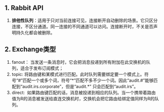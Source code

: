 ## 1. Rabbit API

1. **排他性队列**：适用于只对当前连接可见，连接断开自动删除的场景。它只区分连接，不区分通道。同一连接的不同通道可以访问。连接断开时，不关是否声明持久化都会被删除。



## 2. Exchange类型

1. fanout： 当发送一条消息时，它会把消息投递到所有附加在此交换机的队列，适合于发布订阅模式；
2. topic: 将路由键和某模式进行匹配。此时队列需要绑定要一个模式上。符号“#”匹配一个或多个词，符号“\*”匹配不多不少一个词。因此“audit.#”能够匹配到“audit.irs.corporate”，但是“audit.*” 只会匹配到“audit.irs”。
3. direct:  如果路由键匹配的话，消息被投递到相应的队列。当一个携带着路由值为R的消息被发送给直连交换机时，交换机会把它路由给绑定值同样为R的队列。



